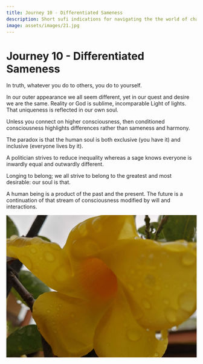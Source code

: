 ```yaml
---
title: Journey 10 - Differentiated Sameness
description: Short sufi indications for navigating the the world of changes with knowledge of that which is ever-constant.
image: assets/images/21.jpg
---
```


# Journey 10 - Differentiated Sameness

In truth, whatever you do to others, you do to yourself.  

In our outer appearance we all seem different, yet in our quest and desire we are the same. Reality or God is sublime, incomparable Light of lights. That uniqueness is reflected in our own soul.  

Unless you connect on higher consciousness, then conditioned consciousness highlights differences rather than sameness and harmony.  

The paradox is that the human soul is both exclusive (you have it) and inclusive (everyone lives by it).  

A politician strives to reduce inequality whereas a sage knows everyone is inwardly equal and outwardly different.  

Longing to belong; we all strive to belong to the greatest and most desirable: our soul is that.  

A human being is a product of the past and the present. The future is a continuation of that stream of consciousness modified by will and interactions. 

![](../../assets/images/21.jpg)